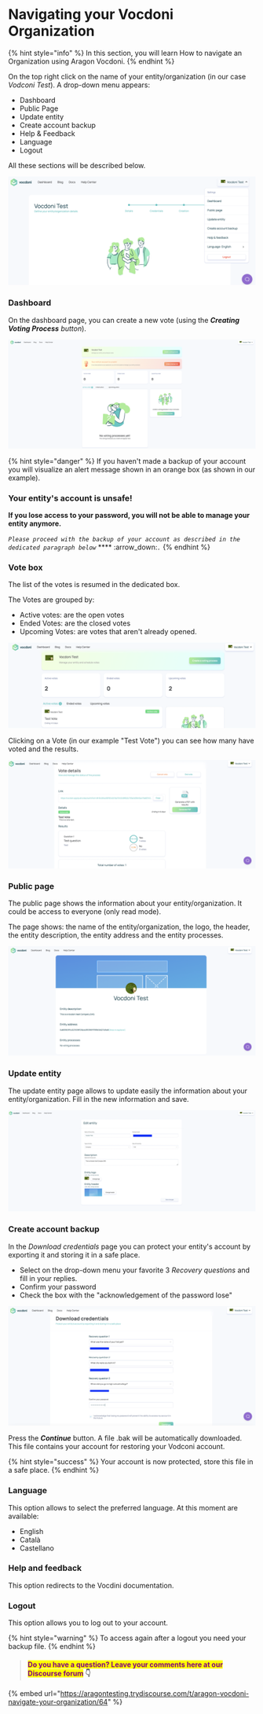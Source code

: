 # Navigating your Vocdoni Organization

{% hint style="info" %}
In this section, you will learn How to navigate an Organization using Aragon Vocdoni.
{% endhint %}

On the top right click on the name of your entity/organization (in our case _Vodconi Test_). A drop-down menu appears:

* Dashboard
* Public Page
* Update entity
* Create account backup
* Help & Feedback
* Language
* Logout

All these sections will be described below.

![Drop down menu](<../../../../.gitbook/assets/Schermata 2022-03-07 alle 11.39.51 (1).png>)

### Dashboard

On the dashboard page, you can create a new vote (using the _**Creating Voting Process** button_).&#x20;

![Dashboard page](<../../../../.gitbook/assets/Schermata 2022-03-07 alle 13.06.27.png>)

{% hint style="danger" %}
If you haven't made a backup of your account you will visualize an alert message shown in an orange box (as shown in our example).

### Your entity's account is unsafe!

**If you lose access to your password, you will not be able to manage your entity anymore.**

_`Please proceed with the backup of your account as described in the dedicated paragraph below`_ **** :arrow\_down:_`.`_
{% endhint %}

### Vote box

The list of the votes is resumed in the dedicated box.&#x20;

The Votes are grouped by:

* Active votes: are the open votes&#x20;
* Ended Votes: are the closed votes
* Upcoming Votes: are votes that aren't already opened.

![Vote box](<../../../../.gitbook/assets/Schermata 2022-03-07 alle 22.50.22.png>)

Clicking on a Vote (in our example "Test Vote") you can see how many have voted and the results.&#x20;

![Vote Results](<../../../../.gitbook/assets/Schermata 2022-03-07 alle 22.51.00.png>)

### Public page

The public page shows the information about your entity/organization. It could be access to everyone (only read mode).&#x20;

The page shows: the name of the entity/organization, the logo, the header, the entity description, the entity address and the entity processes.

![Public page](<../../../../.gitbook/assets/Schermata 2022-03-07 alle 14.24.50.png>)

### Update entity

The update entity page allows to update easily the information about your entity/organization. Fill in the new information and save.

![](<../../../../.gitbook/assets/Schermata 2022-03-07 alle 14.27.18.png>)

### Create account backup

In the _Download credentials_ page you can protect your entity's account by exporting it and storing it in a safe place.&#x20;

* Select on the drop-down menu your favorite 3 _Recovery questions_ and fill in your replies.&#x20;
* Confirm your password&#x20;
* Check the box with the "acknowledgement of the password lose"

![Create account backup](<../../../../.gitbook/assets/Schermata 2022-03-07 alle 14.12.30.png>)

Press the _**Continue**_ button. A file .bak will be automatically downloaded. This file contains your account for restoring your Vodconi account.&#x20;

{% hint style="success" %}
Your account is now protected, store this file in a safe place.&#x20;
{% endhint %}

### Language

This option allows to select the preferred language. At this moment are available:

* English
* Català
* Castellano

### Help and feedback

This option redirects to the Vocdini documentation.

### Logout

This option allows you to log out to your account.&#x20;

{% hint style="warning" %}
To access again after a logout you need your backup file.
{% endhint %}





> #### <mark style="color:purple;">Do you have a question? Leave your comments here at our Discourse forum</mark> 👇

{% embed url="https://aragontesting.trydiscourse.com/t/aragon-vocdoni-navigate-your-organization/64" %}
